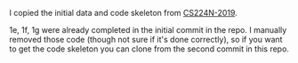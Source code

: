 I copied the initial data and code skeleton from [CS224N-2019](https://github.com/Luvata/CS224N-2019). 

1e, 1f, 1g were already completed in the initial commit in the repo. I manually removed those code (though not sure if it's done correctly), so if you want to get the code skeleton you can clone from the second commit in this repo.